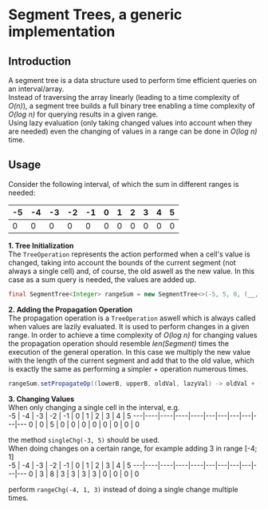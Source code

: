 # Segment Trees, a generic implementation
## Introduction
A segment tree is a data structure used to perform time efficient queries on an interval/array.  
Instead of traversing the array linearly (leading to a time complexity of *O(n)*), a segment tree builds a 
full binary tree enabling a time complexity of *O(log n)* for querying results in a given range.  
Using lazy evaluation (only taking changed values into account when they are needed) even the changing of values 
in a range can be done in *O(log n)* time.

## Usage
Consider the following interval, of which the sum in different ranges is needed:  

-5 | -4 | -3 | -2 | -1 | 0 | 1 | 2 | 3 | 4 | 5 
---|----|----|----|----|---|---|---|---|---|---
0 | 0 | 0 | 0 | 0 | 0 | 0 | 0 | 0 | 0 | 0
  
**1. Tree Initialization**  
The `TreeOperation` represents the action performed when a cell's value is changed, taking into account the bounds
of the current segment (not always a single cell) and, of course, the old aswell as the new value. In this case as
a sum query is needed, the values are added up.
```java
final SegmentTree<Integer> rangeSum = new SegmentTree<>(-5, 5, 0, (__, __, oldVal, newVal) -> oldVal + newVal);
```
  
**2. Adding the Propagation Operation**  
The propagation operation is a `TreeOperation` aswell which is always called when values are lazily evaluated. It is
used to perform changes in a given range. In order to achieve a time complexity of *O(log n)* for changing values the 
propagation operation should resemble *len(Segment)* times the execution of the general operation. In this case we
multiply the new value with the length of the current segment and add that to the old value, which is exactly the
same as performing a simpler + operation numerous times.
```java
rangeSum.setPropagateOp((lowerB, upperB, oldVal, lazyVal) -> oldVal + (upperB - lowerB + 1) * lazyVal);
```
  
**3. Changing Values**  
When only changing a single cell in the interval, e.g.  
-5 | -4 | -3 | -2 | -1 | 0 | 1 | 2 | 3 | 4 | 5 
---|----|----|----|----|---|---|---|---|---|---
0 | 0 | 5 | 0 | 0 | 0 | 0 | 0 | 0 | 0 | 0

the method `singleChg(-3, 5)` should be used.  
When doing changes on a certain range, for example adding 3 in range [-4; 1]  
-5 | -4 | -3 | -2 | -1 | 0 | 1 | 2 | 3 | 4 | 5 
---|----|----|----|----|---|---|---|---|---|---
0 | 3 | 8 | 3 | 3 | 3 | 3 | 0 | 0 | 0 | 0

perform `rangeChg(-4, 1, 3)` instead of doing a single change multiple times.

